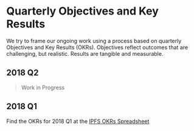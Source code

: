 # Quarterly Objectives and Key Results

We try to frame our ongoing work using a process based on quarterly Objectives and Key Results (OKRs). Objectives reflect outcomes that are challenging, but realistic. Results are tangible and measurable.

## 2018 Q2

> Work in Progress

## 2018 Q1

Find the OKRs for 2018 Q1 at the [IPFS OKRs Spreadsheet](https://docs.google.com/spreadsheets/u/1/d/1clB-W489rJpbOEs2Q7Q2Jf1WMXHQxXgccBcUJS9QTiI/edit#gid=2079514081)
